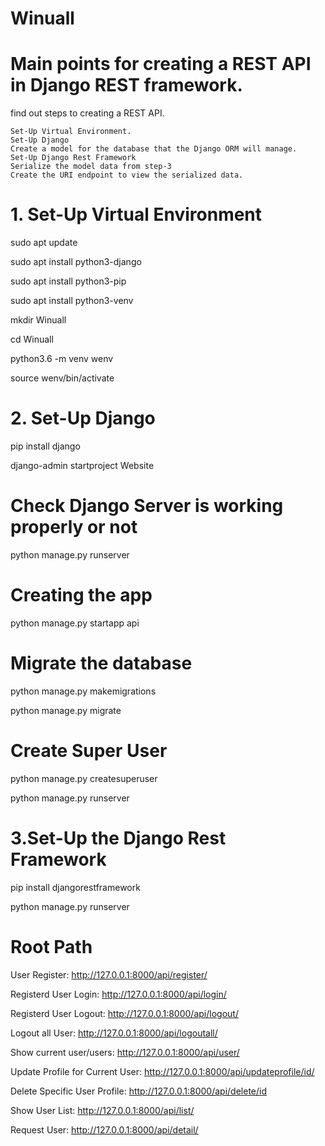 # Winuall

# Main points for creating a REST API in Django REST framework.

 find out steps to creating a REST API.

    Set-Up Virtual Environment.
    Set-Up Django
    Create a model for the database that the Django ORM will manage.
    Set-Up Django Rest Framework
    Serialize the model data from step-3
    Create the URI endpoint to view the serialized data.

# 1. Set-Up Virtual Environment

sudo apt update

sudo apt install python3-django

sudo apt install python3-pip

sudo apt install python3-venv

mkdir Winuall

cd Winuall

python3.6 -m venv wenv

source wenv/bin/activate

# 2. Set-Up Django

pip install django

django-admin startproject Website

# Check Django Server is working properly or not

python manage.py runserver

# Creating the app

python manage.py startapp api

# Migrate the database

python manage.py makemigrations

python manage.py migrate

# Create Super User

python manage.py createsuperuser

python manage.py runserver

# 3.Set-Up the Django Rest Framework

pip install djangorestframework

python manage.py runserver

# Root Path

User Register: http://127.0.0.1:8000/api/register/

Registerd User Login: http://127.0.0.1:8000/api/login/

Registerd User Logout: http://127.0.0.1:8000/api/logout/

Logout all User: http://127.0.0.1:8000/api/logoutall/

Show current user/users: http://127.0.0.1:8000/api/user/

Update Profile for Current User: http://127.0.0.1:8000/api/updateprofile/id/

Delete Specific User Profile: http://127.0.0.1:8000/api/delete/id

Show User List: http://127.0.0.1:8000/api/list/

Request User: http://127.0.0.1:8000/api/detail/
